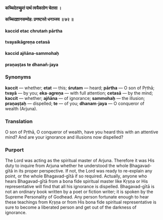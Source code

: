 #### कच्चिदेतच्छ्रुतं पार्थ त्वयैकाग्रेण चेतसा ।
#### कच्चिदज्ञानसम्मोह: प्रणष्टस्ते धनञ्जय ॥ ७२ ॥

#### kaccid etac chrutaṁ pārtha
#### tvayaikāgreṇa cetasā
#### kaccid ajñāna-sammohaḥ
#### praṇaṣṭas te dhanañ-jaya

### Synonyms

**kaccit** — whether; **etat** — this; **śrutam** — heard; **pārtha** — O son of Pṛthā; **tvayā** — by you; **eka**-**agreṇa** — with full attention; **cetasā** — by the mind; **kaccit** — whether; **ajñāna** — of ignorance; **sammohaḥ** — the illusion; **praṇaṣṭaḥ** — dispelled; **te** — of you; **dhanam**-**jaya** — O conqueror of wealth (Arjuna).

### Translation

O son of Pṛthā, O conqueror of wealth, have you heard this with an attentive mind? And are your ignorance and illusions now dispelled?

### Purport

The Lord was acting as the spiritual master of Arjuna. Therefore it was His duty to inquire from Arjuna whether he understood the whole Bhagavad-gītā in its proper perspective. If not, the Lord was ready to re-explain any point, or the whole Bhagavad-gītā if so required. Actually, anyone who hears Bhagavad-gītā from a bona fide spiritual master like Kṛṣṇa or His representative will find that all his ignorance is dispelled. Bhagavad-gītā is not an ordinary book written by a poet or fiction writer; it is spoken by the Supreme Personality of Godhead. Any person fortunate enough to hear these teachings from Kṛṣṇa or from His bona fide spiritual representative is sure to become a liberated person and get out of the darkness of ignorance.